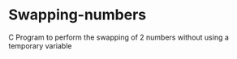 # Swapping-numbers
C Program to perform the swapping of 2 numbers without using a temporary variable
